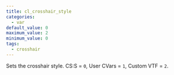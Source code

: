 ```yaml
---
title: cl_crosshair_style
categories:
  - var
default_value: 0
maximum_value: 2
minimum_value: 0
tags:
  - crosshair
---
```


Sets the crosshair style. CS:S = `0`, User CVars = `1`, Custom VTF = `2`.
